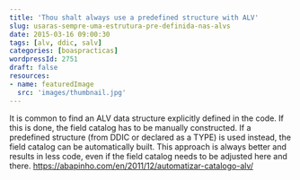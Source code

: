 ```yaml
---
title: 'Thou shalt always use a predefined structure with ALV'
slug: usaras-sempre-uma-estrutura-pre-definida-nas-alvs
date: 2015-03-16 09:00:30
tags: [alv, ddic, salv]
categories: [boaspracticas]
wordpressId: 2751
draft: false
resources:
- name: featuredImage
  src: 'images/thumbnail.jpg'
---
```

It is common to find an ALV data structure explicitly defined in the code. If this is done, the field catalog has to be manually constructed. If a predefined structure (from DDIC or declared as a TYPE) is used instead, the field catalog can be automatically built. This approach is always better and results in less code, even if the field catalog needs to be adjusted here and there.
https://abapinho.com/en/2011/12/automatizar-catalogo-alv/

